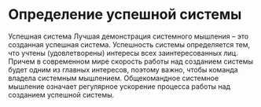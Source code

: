 # Определение успешной системы

Успешная система
Лучшая демонстрация системного мышления – это созданная успешная система. Успешность системы определяется тем, что учтены (удовлетворены) интересы всех заинтересованных лиц. Причем в современном мире скорость работы над созданием системы будет одним из главных интересов, поэтому важно, чтобы команда владела системным мышлением. Общекомандное системное мышление означает регулярное ускорение процесса работы над созданием успешной системы.

